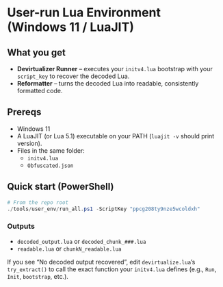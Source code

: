 # User-run Lua Environment (Windows 11 / LuaJIT)

## What you get
- **Devirtualizer Runner** – executes your `initv4.lua` bootstrap with your `script_key` to recover the decoded Lua.
- **Reformatter** – turns the decoded Lua into readable, consistently formatted code.

## Prereqs
- Windows 11
- A LuaJIT (or Lua 5.1) executable on your PATH (`luajit -v` should print version).
- Files in the same folder:
  - `initv4.lua`
  - `Obfuscated.json`

## Quick start (PowerShell)
```powershell
# From the repo root
./tools/user_env/run_all.ps1 -ScriptKey "ppcg208ty9nze5wcoldxh"
```

### Outputs
- `decoded_output.lua` or `decoded_chunk_###.lua`
- `readable.lua` or `chunkN_readable.lua`

If you see “No decoded output recovered”, edit `devirtualize.lua`’s `try_extract()` to call the exact function your `initv4.lua` defines (e.g., `Run`, `Init`, `bootstrap`, etc.).
